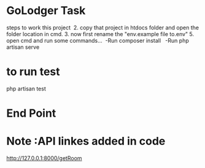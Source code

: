 # GoLodger Task

steps to work this project  
2. copy that project in htdocs folder and open the folder location in cmd.
3. now first rename the "env.example file to.env" 
5. open cmd and run some commands...
 -Run composer install  
 -Run php artisan serve

# to run test
php artisan test  


# End Point   
# Note :API linkes added in code 
http://127.0.0.1:8000/getRoom

 
 